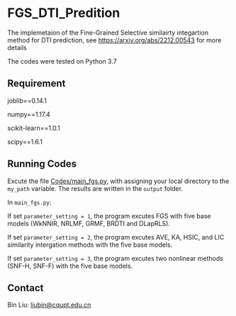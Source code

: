 # FGS_DTI_Predition
The implemetaion of the Fine-Grained Selective similairty integartion method for DTI prediction, see https://arxiv.org/abs/2212.00543 for more details

The codes were tested on Python 3.7

## Requirement ##

joblib==0.14.1

numpy==1.17.4

scikit-learn==1.0.1

scipy==1.6.1

## Running Codes ##

Excute the file [Codes/main_fgs.py](https://github.com/Nanfeizhilu/FGS_DTI_Predition/blob/main/Codes_FGS/main_FGS.py), with assigning your local directory to the `my_path` variable. The results are written in the `output` folder.

In `main_fgs.py`: 

If set `parameter_setting = 1`, the program excutes FGS with five base models (WkNNIR, NRLMF, GRMF, BRDTI and DLapRLS).

If set `parameter_setting = 2`, the program excutes AVE, KA, HSIC, and LIC similarity intergation methods with the five base models.

If set `parameter_setting = 3`, the program excutes two nonlinear methods (SNF-H, SNF-F) with the five base models.

## Contact ##
Bin Liu: [liubin@cqupt.edu.cn](liubin@cqupt.edu.cn)
